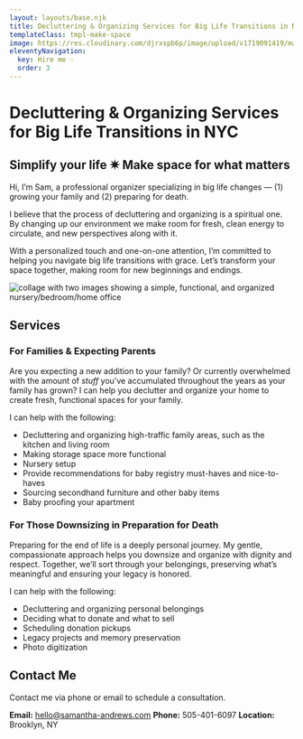 ```yaml
---
layout: layouts/base.njk
title: Decluttering & Organizing Services for Big Life Transitions in NYC
templateClass: tmpl-make-space
image: https://res.cloudinary.com/djrxspb6p/image/upload/v1719091419/make-space/IMG_2905-COLLAGE_upjnjq.jpg
eleventyNavigation:
  key: Hire me ☞
  order: 3
---
```


# Decluttering & Organizing Services for Big Life Transitions in NYC

## Simplify your life ✷ Make space for what matters

Hi, I’m Sam, a professional organizer specializing in big life changes — (1) growing your family and (2) preparing for death.

I believe that the process of decluttering and organizing is a spiritual one. By changing up our environment we make room for fresh, clean energy to circulate, and new perspectives along with it.

With a personalized touch and one-on-one attention, I’m committed to helping you navigate big life transitions with grace. Let’s transform your space together, making room for new beginnings and endings.

![collage with two images showing a simple, functional, and organized nursery/bedroom/home office](https://res.cloudinary.com/djrxspb6p/image/upload/v1719091419/make-space/IMG_2905-COLLAGE_upjnjq.jpg)

## Services

### For Families & Expecting Parents

Are you expecting a new addition to your family? Or currently overwhelmed with the amount of _stuff_ you’ve accumulated throughout the years as your family has grown? I can help you declutter and organize your home to create fresh, functional spaces for your family.

I can help with the following:

- Decluttering and organizing high-traffic family areas, such as the kitchen and living room
- Making storage space more functional
- Nursery setup
- Provide recommendations for baby registry must-haves and nice-to-haves
- Sourcing secondhand furniture and other baby items
- Baby proofing your apartment

### For Those Downsizing in Preparation for Death

Preparing for the end of life is a deeply personal journey. My gentle, compassionate approach helps you downsize and organize with dignity and respect. Together, we’ll sort through your belongings, preserving what’s meaningful and ensuring your legacy is honored.

I can help with the following:

- Decluttering and organizing personal belongings
- Deciding what to donate and what to sell
- Scheduling donation pickups
- Legacy projects and memory preservation
- Photo digitization

## Contact Me

Contact me via phone or email to schedule a consultation.

**Email:** hello@samantha-andrews.com
**Phone:** 505-401-6097
**Location:** Brooklyn, NY
